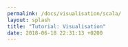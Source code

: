 ```yaml
---
permalink: /docs/visualisation/scala/
layout: splash
title: "Tutorial: Visualisation"
date: 2018-06-18 22:31:13 +0200
---
```


